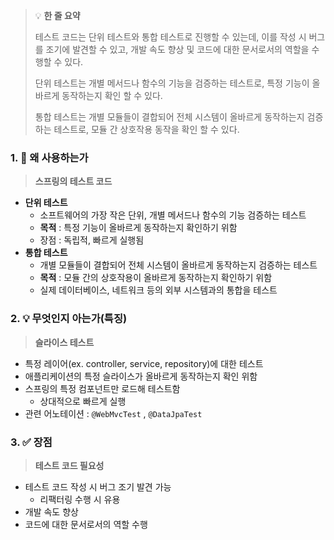 > 💡 **한 줄 요약**
>
> 테스트 코드는 단위 테스트와 통합 테스트로 진행할 수 있는데, 이를 작성 시 버그를 조기에 발견할 수 있고, 개발 속도 향상 및 코드에 대한 문서로서의 역할을 수행할 수 있다.
>
> 단위 테스트는 개별 메서드나 함수의 기능을 검증하는 테스트로, 특정 기능이 올바르게 동작하는지 확인 할 수 있다.
>
> 통합 테스트는 개별 모듈들이 결합되어 전체 시스템이 올바르게 동작하는지 검증하는 테스트로, 모듈 간 상호작용 동작을 확인 할 수 있다.

### 1. 🤔 왜 사용하는가

> **스프링의 테스트 코드**

- **단위 테스트**
  - 소프트웨어의 가장 작은 단위, 개별 메서드나 함수의 기능 검증하는 테스트
  - **목적** : 특정 기능이 올바르게 동작하는지 확인하기 위함
  - 장점 : 독립적, 빠르게 실행됨
- **통합 테스트**
  - 개별 모듈들이 결합되어 전체 시스템이 올바르게 동작하는지 검증하는 테스트
  - **목적** : 모듈 간의 상호작용이 올바르게 동작하는지 확인하기 위함
  - 실제 데이터베이스, 네트워크 등의 외부 시스템과의 통합을 테스트

### 2. 💡 무엇인지 아는가(특징)

> **슬라이스 테스트**

- 특정 레이어(ex. controller, service, repository)에 대한 테스트
- 애플리케이션의 특정 슬라이스가 올바르게 동작하는지 확인 위함
- 스프링의 특정 컴포넌트만 로드해 테스트함
  - 상대적으로 빠르게 실행
- 관련 어노테이션 : `@WebMvcTest` , `@DataJpaTest`

### 3. ✅ 장점

> **테스트 코드 필요성**

- 테스트 코드 작성 시 버그 조기 발견 가능
  - 리팩터링 수행 시 유용
- 개발 속도 향상
- 코드에 대한 문서로서의 역할 수행
